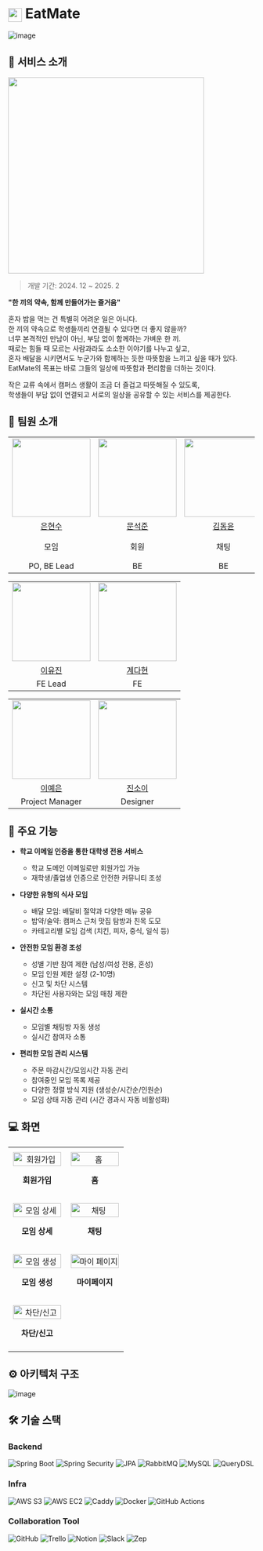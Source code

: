 # <img src="https://github.com/user-attachments/assets/7f1bce68-d6d4-490e-8802-787db03e8872" style="height: 1em; vertical-align: middle;"> EatMate

![image](https://github.com/user-attachments/assets/b3b6cc1f-1604-448a-b4a9-decb34bf1de7)


## 💫 서비스 소개
<div align="left">
<img src="https://github.com/user-attachments/assets/b681a502-0408-4aa4-8bba-efc2fb9f89a6" width="400">


> 개발 기간: 2024. 12 ~ 2025. 2  

**"한 끼의 약속, 함께 만들어가는 즐거움"**

혼자 밥을 먹는 건 특별히 어려운 일은 아니다.  
한 끼의 약속으로 학생들끼리 연결될 수 있다면 더 좋지 않을까?  
너무 본격적인 만남이 아닌, 부담 없이 함께하는 가벼운 한 끼.  
때로는 힘들 때 모르는 사람과라도 소소한 이야기를 나누고 싶고,  
혼자 배달을 시키면서도 누군가와 함께하는 듯한 따뜻함을 느끼고 싶을 때가 있다.  
EatMate의 목표는 바로 그들의 일상에 따뜻함과 편리함을 더하는 것이다.  

작은 교류 속에서 캠퍼스 생활이 조금 더 즐겁고 따뜻해질 수 있도록,  
학생들이 부담 없이 연결되고 서로의 일상을 공유할 수 있는 서비스를 제공한다.
</div>

## 👥 팀원 소개

<table>
  <tr>
    <td align="center"><img src="https://github.com/ehs208.png" width="160"></td>
    <td align="center"><img src="https://github.com/seokjun01.png" width="160"></td>
    <td align="center"><img src="https://github.com/dyk-im.png" width="160"></td>
    <td align="center"><img src="https://github.com/jj0526.png" width="160"></td>
  </tr>
  <tr>
    <td align="center"><a href="https://github.com/ehs208">은현수</td>
    <td align="center"><a href="https://github.com/seokjun01">문석준</td>
    <td align="center"><a href="https://github.com/dyk-im">김동윤</td>
    <td align="center"><a href="https://github.com/jj0526">전시현</td>
  </tr>
  <tr>
    <td align="center">모임</td>
    <td align="center">회원</td>
    <td align="center">채팅</td>
    <td align="center">인프라, 신고/차단/게시판/이미지</td>
  </tr>
    <tr>
    <td align="center">PO, BE Lead</td>
    <td align="center">BE</td>
    <td align="center">BE</td>
    <td align="center">BE</td>
  </tr>
</table>

<table>
  <tr>
    <td align="center"><img src="https://github.com/JIN921.png" width="160"></td>
    <td align="center"><img src="https://github.com/dalzzy.png" width="160"></td>
  </tr>
  <tr>
    <td align="center"><a href="https://github.com/JIN921">이유진</td>
    <td align="center"><a href="https://github.com/dalzzy">계다현</td>
  </tr>
    <tr>
    <td align="center">FE Lead</td>
    <td align="center">FE</td>
  </tr>
</table>

<table>
  <tr>
    <td align="center"><img src="https://github.com/user-attachments/assets/ae4d7546-f82f-4890-b23c-03cffc779411" width="160" height="160"></td>
    <td align="center"><img src="https://placehold.co/160?text=Designer" width="160" height="160"></td>
  </tr>
  <tr>
    <td align="center"><a href="https://spangle-ellipse-912.notion.site/f8be40236f9745cd9429f8f86c385e02">이예은</td>
    <td align="center"><a href="https://www.behance.net/6c6bd374">진소이</td>
  </tr>
    <tr>
    <td align="center">Project Manager</td>
    <td align="center">Designer</td>
  </tr>
</table>

## 📱 주요 기능

- **학교 이메일 인증을 통한 대학생 전용 서비스**  
    - 학교 도메인 이메일로만 회원가입 가능  
    - 재학생/졸업생 인증으로 안전한 커뮤니티 조성  

- **다양한 유형의 식사 모임**
    - 배달 모임: 배달비 절약과 다양한 메뉴 공유  
    - 밥약/술약: 캠퍼스 근처 맛집 탐방과 친목 도모  
    - 카테고리별 모임 검색 (치킨, 피자, 중식, 일식 등)  

- **안전한 모임 환경 조성**  
   - 성별 기반 참여 제한 (남성/여성 전용, 혼성)  
   - 모임 인원 제한 설정 (2-10명)  
   - 신고 및 차단 시스템  
   - 차단된 사용자와는 모임 매칭 제한  

- **실시간 소통**  
   - 모임별 채팅방 자동 생성  
   - 실시간 참여자 소통  

- **편리한 모임 관리 시스템**  
   - 주문 마감시간/모임시간 자동 관리  
   - 참여중인 모임 목록 제공  
   - 다양한 정렬 방식 지원 (생성순/시간순/인원순)
   - 모임 상태 자동 관리 (시간 경과시 자동 비활성화) 

## 💻 화면

<table align="center" style="border-collapse: collapse; width: 100%; max-width: 1200px; margin: 20px auto;">
    <tr>
        <td align="center" style="width: 50%; padding: 10px;">
            <img src="https://github.com/user-attachments/assets/877fc54b-6c0c-47f3-a880-b2c1e311c244" alt="회원가입" style="width: 100%; max-width: 500px;">
            <p align="center"><strong>회원가입</strong></p>
        </td>
        <td align="center" style="width: 50%; padding: 10px;">
            <img src="https://github.com/user-attachments/assets/5c413b0f-e2e8-48c6-ba38-808b56cca660" alt="홈" style="width: 100%; max-width: 500px;">
            <p align="center"><strong>홈</strong></p>
        </td>
    </tr>
    <tr>
        <td align="center" style="width: 50%; padding: 10px;">
            <img src="https://github.com/user-attachments/assets/508bec43-5820-44f7-aba1-82cfb84ae767" alt="모임 상세" style="width: 100%; max-width: 500px;">
            <p align="center"><strong>모임 상세</strong></p>
        </td>
        <td align="center" style="width: 50%; padding: 10px;">
            <img src="https://github.com/user-attachments/assets/eacdd2d2-373e-4dc5-813f-69126c6935d4" alt="채팅" style="width: 100%; max-width: 500px;">
            <p align="center"><strong>채팅</strong></p>
        </td>
    </tr>
    <tr>
        <td align="center" style="width: 50%; padding: 10px;">
            <img src="https://github.com/user-attachments/assets/8b630ab6-cce8-457c-883d-5a05074668ce" alt="모임 생성" style="width: 100%; max-width: 500px;">
            <p align="center"><strong>모임 생성</strong></p>
        </td>
        <td align="center" style="width: 50%; padding: 10px;">
            <img src="https://github.com/user-attachments/assets/884b451e-fcbe-4761-86ef-917d3a6612dc" alt="마이 페이지" style="width: 100%; max-width: 500px;">
            <p align="center"><strong>마이페이지</strong></p>
        </td>
    </tr>
    <tr>
        <td align="center" style="width: 50%; padding: 10px;">
            <img src="https://github.com/user-attachments/assets/9289b26c-34b6-49ed-9798-92673b789a1c" alt="차단/신고" style="width: 100%; max-width: 500px;">
            <p align="center"><strong>차단/신고</strong></p>
        </td>
        <td align="center" style="width: 50%; padding: 10px;">
            <!-- 빈 셀 -->
        </td>
    </tr>
</table>





## ⚙️ 아키텍처 구조

![image](https://github.com/user-attachments/assets/81aa4c6d-3579-48df-9d91-feb5062d240d)

## 🛠️ 기술 스택

### Backend

![Spring Boot](https://img.shields.io/badge/Spring%20Boot-6DB33F?style=flat&logo=springboot&logoColor=white)
![Spring Security](https://img.shields.io/badge/Spring%20Security-6DB33F?style=flat&logo=springsecurity&logoColor=white)
![JPA](https://img.shields.io/badge/JPA-007396?style=flat&logo=hibernate&logoColor=white)
![RabbitMQ](https://img.shields.io/badge/RabbitMQ-FF6600?style=flat&logo=rabbitmq&logoColor=white)
![MySQL](https://img.shields.io/badge/MySQL-4479A1?style=flat&logo=mysql&logoColor=white)
![QueryDSL](https://img.shields.io/badge/QueryDSL-E74C3C?style=flat&logo=querydsl&logoColor=white)

### Infra

![AWS S3](https://img.shields.io/badge/AWS%20S3-569A31?style=flat&logo=amazons3&logoColor=white)
![AWS EC2](https://img.shields.io/badge/AWS%20EC2-FF9900?style=flat&logo=amazonec2&logoColor=white)
![Caddy](https://img.shields.io/badge/Caddy-1F1F1F?style=flat&logo=caddy&logoColor=white)
![Docker](https://img.shields.io/badge/Docker-2496ED?style=flat&logo=docker&logoColor=white)
![GitHub Actions](https://img.shields.io/badge/GitHub%20Actions-2088FF?style=flat&logo=githubactions&logoColor=white)

### Collaboration Tool
![GitHub](https://img.shields.io/badge/GitHub-181717?style=flat&logo=github&logoColor=white)
![Trello](https://img.shields.io/badge/Trello-0052CC?style=flat&logo=trello&logoColor=white)
![Notion](https://img.shields.io/badge/Notion-000000?style=flat&logo=notion&logoColor=white)
![Slack](https://img.shields.io/badge/Slack-4A154B?style=flat&logo=slack&logoColor=white)
![Zep](https://img.shields.io/badge/Zep-6758FF?style=flat&logoColor=white)



